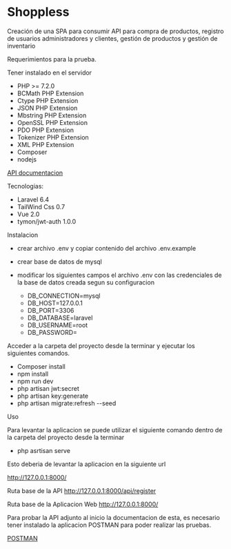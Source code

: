 

# Shoppless


Creación de una SPA  para consumir API para compra de productos, registro de usuarios administradores y clientes, gestión de productos y gestión de inventario

Requerimientos para la prueba.

Tener instalado en el servidor

- PHP >= 7.2.0
- BCMath PHP Extension
- Ctype PHP Extension
- JSON PHP Extension
- Mbstring PHP Extension
- OpenSSL PHP Extension
- PDO PHP Extension
- Tokenizer PHP Extension
- XML PHP Extension
- Composer
- nodejs

[API documentacion](https://documenter.getpostman.com/view/3605815/SVzz1yWH)

Tecnologias:

 - Laravel 6.4
 - TailWind Css 0.7
 - Vue 2.0
 - tymon/jwt-auth 1.0.0

Instalacion

 - crear archivo .env y copiar contenido del archivo .env.example
 - crear base de datos de mysql
 - modificar los siguientes campos el archivo .env con las credenciales de la base de datos creada segun su configuracion
 
    - DB_CONNECTION=mysql
    - DB_HOST=127.0.0.1
    - DB_PORT=3306
    - DB_DATABASE=laravel
    - DB_USERNAME=root
    - DB_PASSWORD=
    
 Acceder a la carpeta del proyecto desde la terminar y ejecutar los siguientes comandos.
 
 - Composer install
 - npm install
 - npm run dev
 - php artisan jwt:secret
 - php artisan key:generate
 - php artisan migrate:refresh --seed 
 
 Uso
 
 Para levantar la aplicacion se puede utilizar el siguiente comando dentro de la carpeta del proyecto desde la terminar
 
  - php asrtisan serve 
 
 Esto deberia de levantar la aplicacion en la siguiente url
 
 http://127.0.0.1:8000/
 
 Ruta base de la API http://127.0.0.1:8000/api/register
 
 Ruta base de la Aplicacion Web http://127.0.0.1:8000/
 

 Para probar la API adjunto al inicio la documentacion de esta, es necesario tener instalado la aplicacion POSTMAN para poder realizar las pruebas.
 
 [POSTMAN](https://www.getpostman.com/downloads/)
 
 
 
